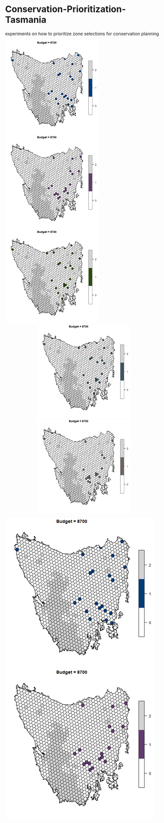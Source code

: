 # Conservation-Prioritization-Tasmania
experiments on how to prioritize zone selections for conservation planning

<div align="left">
  <img src="https://github.com/WangQuanmeng/Conservation-Prioritization-Tasmania/blob/main/OptPrioAnimation.gif" width="300"  />
  <img src="https://github.com/WangQuanmeng/Conservation-Prioritization-Tasmania/blob/main/HeuPrioAnimation.gif" width="300" />
  <img src="https://github.com/WangQuanmeng/Conservation-Prioritization-Tasmania/blob/main/ScenOptAnimation.gif" width="300" />
</div>

<div align="center">
  <img src="https://github.com/WangQuanmeng/Conservation-Prioritization-Tasmania/blob/main/ForGreedyAnimation.gif" width="300" />
  <img src="https://github.com/WangQuanmeng/Conservation-Prioritization-Tasmania/blob/main/BackGreedyAnimation.gif" width="300"/>
</div>


![alt-text-1](OptPrioAnimation.gif "title-1") ![alt-text-2](HeuPrioAnimation.gif "title-2")
